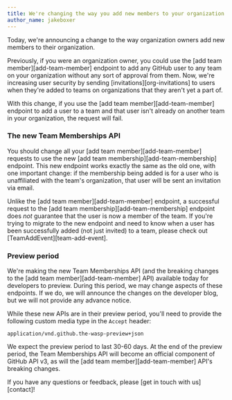 ```yaml
---
title: We're changing the way you add new members to your organization
author_name: jakeboxer
---
```


Today, we're announcing a change to the way organization owners add new members to their organization.

Previously, if you were an organization owner, you could use the [add team member][add-team-member] endpoint to add any GitHub user to any team on your organization without any sort of approval from them. Now, we're increasing user security by sending [invitations][org-invitations] to users when they're added to teams on organizations that they aren't yet a part of.

With this change, if you use the [add team member][add-team-member] endpoint to add a user to a team and that user isn't already on another team in your organization, the request will fail.

### The new Team Memberships API

You should change all your [add team member][add-team-member] requests to use the new [add team membership][add-team-membership] endpoint. This new endpoint works exactly the same as the old one, with one important change: if the membership being added is for a user who is unaffiliated with the team's organization, that user will be sent an invitation via email.

Unlike the [add team member][add-team-member] endpoint, a successful request to the [add team membership][add-team-membership] endpoint does *not* guarantee that the user is now a member of the team. If you're trying to migrate to the new endpoint and need to know when a user has been successfully added (not just invited) to a team, please check out [TeamAddEvent][team-add-event].

### Preview period

We're making the new Team Memberships API (and the breaking changes to the [add team member][add-team-member] API) available today for developers to preview. During this period, we may change aspects of these endpoints. If we do, we will announce the changes on the developer blog, but we will not provide any advance notice.

While these new APIs are in their preview period, you'll need to provide the following custom media type in the `Accept` header:

    application/vnd.github.the-wasp-preview+json

We expect the preview period to last 30-60 days. At the end of the preview period, the Team Memberships API will become an official component of GitHub API v3, as will the [add team member][add-team-member] API's breaking changes.

If you have any questions or feedback, please [get in touch with us][contact]!

